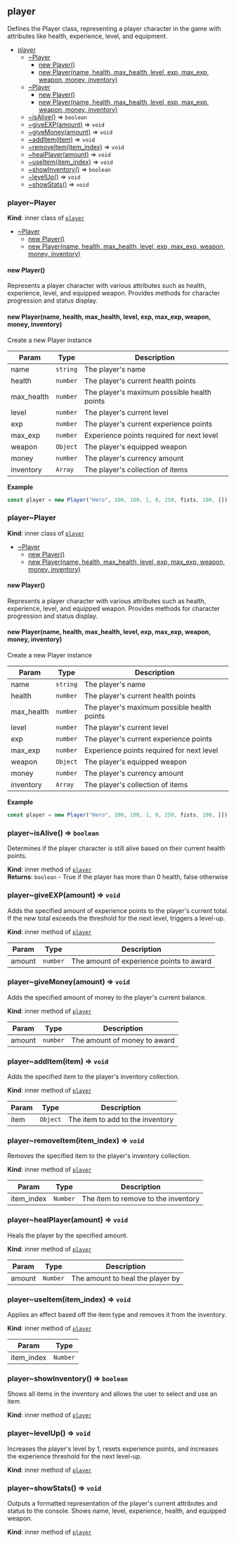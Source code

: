 <a name="module_player"></a>

## player
Defines the Player class, representing a player character in the game
             with attributes like health, experience, level, and equipment.


* [player](#module_player)
    * [~Player](#module_player..Player)
        * [new Player()](#new_module_player..Player_new)
        * [new Player(name, health, max_health, level, exp, max_exp, weapon, money, inventory)](#new_module_player..Player_new)
    * [~Player](#module_player..Player)
        * [new Player()](#new_module_player..Player_new)
        * [new Player(name, health, max_health, level, exp, max_exp, weapon, money, inventory)](#new_module_player..Player_new)
    * [~isAlive()](#module_player..isAlive) ⇒ <code>boolean</code>
    * [~giveEXP(amount)](#module_player..giveEXP) ⇒ <code>void</code>
    * [~giveMoney(amount)](#module_player..giveMoney) ⇒ <code>void</code>
    * [~addItem(item)](#module_player..addItem) ⇒ <code>void</code>
    * [~removeItem(item_index)](#module_player..removeItem) ⇒ <code>void</code>
    * [~healPlayer(amount)](#module_player..healPlayer) ⇒ <code>void</code>
    * [~useItem(item_index)](#module_player..useItem) ⇒ <code>void</code>
    * [~showInventory()](#module_player..showInventory) ⇒ <code>boolean</code>
    * [~levelUp()](#module_player..levelUp) ⇒ <code>void</code>
    * [~showStats()](#module_player..showStats) ⇒ <code>void</code>

<a name="module_player..Player"></a>

### player~Player
**Kind**: inner class of [<code>player</code>](#module_player)  

* [~Player](#module_player..Player)
    * [new Player()](#new_module_player..Player_new)
    * [new Player(name, health, max_health, level, exp, max_exp, weapon, money, inventory)](#new_module_player..Player_new)

<a name="new_module_player..Player_new"></a>

#### new Player()
Represents a player character with various attributes such as health,
             experience, level, and equipped weapon. Provides methods for character
             progression and status display.

<a name="new_module_player..Player_new"></a>

#### new Player(name, health, max_health, level, exp, max_exp, weapon, money, inventory)
Create a new Player instance


| Param | Type | Description |
| --- | --- | --- |
| name | <code>string</code> | The player's name |
| health | <code>number</code> | The player's current health points |
| max_health | <code>number</code> | The player's maximum possible health points |
| level | <code>number</code> | The player's current level |
| exp | <code>number</code> | The player's current experience points |
| max_exp | <code>number</code> | Experience points required for next level |
| weapon | <code>Object</code> | The player's equipped weapon |
| money | <code>number</code> | The player's currency amount |
| inventory | <code>Array</code> | The player's collection of items |

**Example**  
```js
const player = new Player("Hero", 100, 100, 1, 0, 250, fists, 100, []);
```
<a name="module_player..Player"></a>

### player~Player
**Kind**: inner class of [<code>player</code>](#module_player)  

* [~Player](#module_player..Player)
    * [new Player()](#new_module_player..Player_new)
    * [new Player(name, health, max_health, level, exp, max_exp, weapon, money, inventory)](#new_module_player..Player_new)

<a name="new_module_player..Player_new"></a>

#### new Player()
Represents a player character with various attributes such as health,
             experience, level, and equipped weapon. Provides methods for character
             progression and status display.

<a name="new_module_player..Player_new"></a>

#### new Player(name, health, max_health, level, exp, max_exp, weapon, money, inventory)
Create a new Player instance


| Param | Type | Description |
| --- | --- | --- |
| name | <code>string</code> | The player's name |
| health | <code>number</code> | The player's current health points |
| max_health | <code>number</code> | The player's maximum possible health points |
| level | <code>number</code> | The player's current level |
| exp | <code>number</code> | The player's current experience points |
| max_exp | <code>number</code> | Experience points required for next level |
| weapon | <code>Object</code> | The player's equipped weapon |
| money | <code>number</code> | The player's currency amount |
| inventory | <code>Array</code> | The player's collection of items |

**Example**  
```js
const player = new Player("Hero", 100, 100, 1, 0, 250, fists, 100, []);
```
<a name="module_player..isAlive"></a>

### player~isAlive() ⇒ <code>boolean</code>
Determines if the player character is still alive based on
             their current health points.

**Kind**: inner method of [<code>player</code>](#module_player)  
**Returns**: <code>boolean</code> - True if the player has more than 0 health, false otherwise  
<a name="module_player..giveEXP"></a>

### player~giveEXP(amount) ⇒ <code>void</code>
Adds the specified amount of experience points to the player's
             current total. If the new total exceeds the threshold for the
             next level, triggers a level-up.

**Kind**: inner method of [<code>player</code>](#module_player)  

| Param | Type | Description |
| --- | --- | --- |
| amount | <code>number</code> | The amount of experience points to award |

<a name="module_player..giveMoney"></a>

### player~giveMoney(amount) ⇒ <code>void</code>
Adds the specified amount of money to the player's current balance.

**Kind**: inner method of [<code>player</code>](#module_player)  

| Param | Type | Description |
| --- | --- | --- |
| amount | <code>number</code> | The amount of money to award |

<a name="module_player..addItem"></a>

### player~addItem(item) ⇒ <code>void</code>
Adds the specified item to the player's inventory collection.

**Kind**: inner method of [<code>player</code>](#module_player)  

| Param | Type | Description |
| --- | --- | --- |
| item | <code>Object</code> | The item to add to the inventory |

<a name="module_player..removeItem"></a>

### player~removeItem(item_index) ⇒ <code>void</code>
Removes the specified item to the player's inventory collection.

**Kind**: inner method of [<code>player</code>](#module_player)  

| Param | Type | Description |
| --- | --- | --- |
| item_index | <code>Number</code> | The item to remove to the inventory |

<a name="module_player..healPlayer"></a>

### player~healPlayer(amount) ⇒ <code>void</code>
Heals the player by the specified amount.

**Kind**: inner method of [<code>player</code>](#module_player)  

| Param | Type | Description |
| --- | --- | --- |
| amount | <code>Number</code> | The amount to heal the player by |

<a name="module_player..useItem"></a>

### player~useItem(item_index) ⇒ <code>void</code>
Applies an effect based off the item type and removes it from the inventory.

**Kind**: inner method of [<code>player</code>](#module_player)  

| Param | Type |
| --- | --- |
| item_index | <code>Number</code> | 

<a name="module_player..showInventory"></a>

### player~showInventory() ⇒ <code>boolean</code>
Shows all items in the inventory and allows the user to select and use an item

**Kind**: inner method of [<code>player</code>](#module_player)  
<a name="module_player..levelUp"></a>

### player~levelUp() ⇒ <code>void</code>
Increases the player's level by 1, resets experience points,
             and increases the experience threshold for the next level-up.

**Kind**: inner method of [<code>player</code>](#module_player)  
<a name="module_player..showStats"></a>

### player~showStats() ⇒ <code>void</code>
Outputs a formatted representation of the player's current
             attributes and status to the console. Shows name, level, experience,
             health, and equipped weapon.

**Kind**: inner method of [<code>player</code>](#module_player)  
